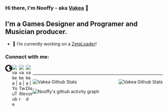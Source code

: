 ### Hi there, I'm Nooffy - aka [Vakea][twitter] 👋

## I'm a Games Designer and Programer and Musician producer.
- 🌋 I’m currently working on a [ZetaLoader][ZetaLoader]!

### Connect with me:

[<img align="left" alt="kibblelands" width="22px" src="https://raw.githubusercontent.com/iconic/open-iconic/master/svg/globe.svg" />][website]
[<img align="left" alt="vakea | YouTube" width="22px" src="https://cdn.jsdelivr.net/npm/simple-icons@v3/icons/youtube.svg" />][youtube]
[<img align="left" alt="vakea | Twitter" width="22px" src="https://cdn.jsdelivr.net/npm/simple-icons@v3/icons/twitter.svg" />][twitter]
[<img align="left" alt="vakea | Discord" width="22px" src="https://cdn.jsdelivr.net/npm/simple-icons@v3/icons/discord.svg" />][discord]

<br />

---

<img align="right" alt="Vakea Github Stats" src="https://github-readme-stats-rho-kohl.vercel.app/api/top-langs?langs_count=300&theme=midnight-purple&show_icons=true&hide_border=true&layout=compact" />

<img align="left" alt="Vakea Github Stats" src="https://github-readme-stats-rho-kohl.vercel.app/api?theme=midnight-purple&show_icons=true&hide_border=true&layout=compact" />

<br />

![Nooffy's github activity graph](https://activity-graph.herokuapp.com/graph?username=Nooffy&theme=react-dark)

<br />

[website]: https://kibblelands.net
[ZetaLoader]: https://github.com/Nooffy/ZetaLoader
[twitter]: https://twitter.com/NO0ffy
[discord]: https://discord.gg/M38gnsvtqt
[youtube]: soonTM
[intellij]: https://www.jetbrains.com/idea/
[git]: https://www.jetbrains.com/idea/
[github]: https://www.github.com/Nooffy
